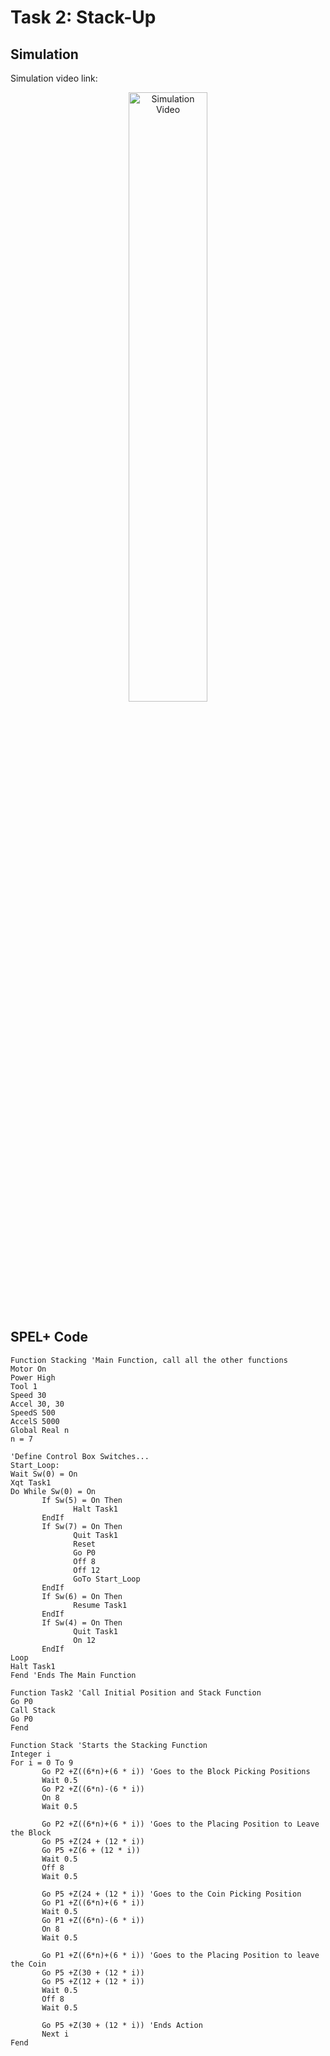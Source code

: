 # Task 2: Stack-Up
## Simulation
Simulation video link:
<p align="center">
<a  href="https://youtu.be/qhKUARaJpzY" target="_blank">
    <img src="https://img.youtube.com/vi/qhKUARaJpzY/0.jpg" alt="Simulation Video" style="width:50%; max-width:600px, height:50%;">
</a>
</p>

## SPEL+ Code
```
Function Stacking 'Main Function, call all the other functions
Motor On
Power High
Tool 1
Speed 30
Accel 30, 30
SpeedS 500
AccelS 5000
Global Real n
n = 7

'Define Control Box Switches...
Start_Loop:
Wait Sw(0) = On
Xqt Task1
Do While Sw(0) = On
       If Sw(5) = On Then
              Halt Task1
       EndIf
       If Sw(7) = On Then
              Quit Task1
              Reset
              Go P0
              Off 8
              Off 12
              GoTo Start_Loop
       EndIf
       If Sw(6) = On Then
              Resume Task1
       EndIf
       If Sw(4) = On Then
              Quit Task1
              On 12
       EndIf
Loop
Halt Task1
Fend 'Ends The Main Function

Function Task2 'Call Initial Position and Stack Function
Go P0
Call Stack
Go P0
Fend

Function Stack 'Starts the Stacking Function
Integer i
For i = 0 To 9
       Go P2 +Z((6*n)+(6 * i)) 'Goes to the Block Picking Positions
       Wait 0.5
       Go P2 +Z((6*n)-(6 * i))
       On 8
       Wait 0.5
           
       Go P2 +Z((6*n)+(6 * i)) 'Goes to the Placing Position to Leave the Block
       Go P5 +Z(24 + (12 * i))
       Go P5 +Z(6 + (12 * i))
       Wait 0.5
       Off 8
       Wait 0.5
       
       Go P5 +Z(24 + (12 * i)) 'Goes to the Coin Picking Position
       Go P1 +Z((6*n)+(6 * i))
       Wait 0.5
       Go P1 +Z((6*n)-(6 * i))
       On 8
       Wait 0.5
       
       Go P1 +Z((6*n)+(6 * i)) 'Goes to the Placing Position to leave the Coin
       Go P5 +Z(30 + (12 * i))
       Go P5 +Z(12 + (12 * i))
       Wait 0.5
       Off 8
       Wait 0.5
       
       Go P5 +Z(30 + (12 * i)) 'Ends Action
       Next i
Fend
```
